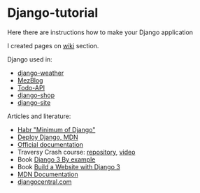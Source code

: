 # Django-tutorial

Here there are instructions how to make your Django application

I created pages on [wiki](https://github.com/mezgoodle/Django-tutorial/wiki) section.

Django used in:
- [django-weather](https://github.com/mezgoodle/django-weather)
- [MezBlog](https://github.com/mezgoodle/MezBlog)
- [Todo-API](https://github.com/mezgoodle/Todo-API)
- [django-shop](https://github.com/mezgoodle/django-shop)
- [django-site](https://github.com/mezgoodle/django-site)

Articles and literature:
- [Habr "Minimum of Django"](https://habr.com/ru/post/508100/)
- [Deploy Django, MDN](https://developer.mozilla.org/ru/docs/Learn/Server-side/Django/%D0%A0%D0%B0%D0%B7%D0%B2%D0%BE%D1%80%D0%B0%D1%87%D0%B8%D0%B2%D0%B0%D0%BD%D0%B8%D0%B5)
- [Official documentation](https://docs.djangoproject.com/en/3.0/)
- Traversy Crash course: [repository](https://github.com/bradtraversy/pollster_django_crash), [video](https://www.youtube.com/watch?v=e1IyzVyrLSU)
- Book [Django 3 By example](https://mega.nz/file/yCY1SKCb#A4avZeWaKnu5KZGSLJzCdOMLTWtYynwtOLTZbfOP-hE)
- Book [Build a Website with Django 3](https://mega.nz/file/Tbxx0BIY#8WXa6o2_HULvjWidyxz2N7dXkBljdeG0zYM9dEBYsAA)
- [MDN Documentation](https://developer.mozilla.org/en-US/docs/Learn/Server-side/Django)
- [djangocentral.com](https://djangocentral.com/)
